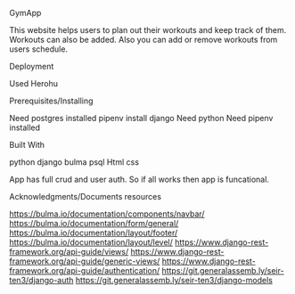 GymApp

This website helps users to plan out their workouts and keep track of them. Workouts can also be added. Also you can add or remove workouts from users schedule.

Deployment

Used Herohu 

Prerequisites/Installing

Need postgres installed
pipenv install django
Need python
Need pipenv installed

Built With

python
django
bulma
psql
Html
css

App has full crud and user auth. So if all works then app is funcational.

Acknowledgments/Documents resources

https://bulma.io/documentation/components/navbar/ https://bulma.io/documentation/form/general/ https://bulma.io/documentation/layout/footer/ https://bulma.io/documentation/layout/level/
https://www.django-rest-framework.org/api-guide/views/ 
https://www.django-rest-framework.org/api-guide/generic-views/ 
https://www.django-rest-framework.org/api-guide/authentication/ https://git.generalassemb.ly/seir-ten3/django-auth
 https://git.generalassemb.ly/seir-ten3/django-models
